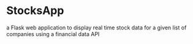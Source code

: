 # StocksApp
 a Flask web application to display real time stock data for a given list of companies using a financial data API
